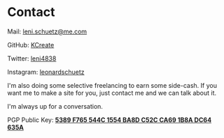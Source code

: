 # Contact

Mail: [leni.schuetz@me.com](mailto:leni.schuetz@me.com)

GitHub: [KCreate](https://github.com/KCreate)

Twitter: [leni4838](https://twitter.com/leni4838)

Instagram: [leonardschuetz](https://www.instagram.com/leonardschuetz/)

I'm also doing some selective freelancing to earn some side-cash. If you want me to make a site for you, just contact me and we can talk about it.

I'm always up for a conversation.

PGP Public Key: **[5389 F765 544C 1554 BA8D C52C CA69 1B8A DC64 635A](/resources/documents/publickey.asc.txt)**
